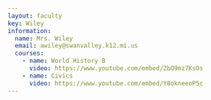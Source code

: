 ```yaml
---
layout: faculty
key: Wiley
information:
  name: Mrs. Wiley
  email: awiley@swanvalley.k12.mi.us
  courses:
    - name: World History B
      video: https://www.youtube.com/embed/ZbO9mz7KsOs
    - name: Civics
      video: https://www.youtube.com/embed/Y8okneeoP5c
---
```

